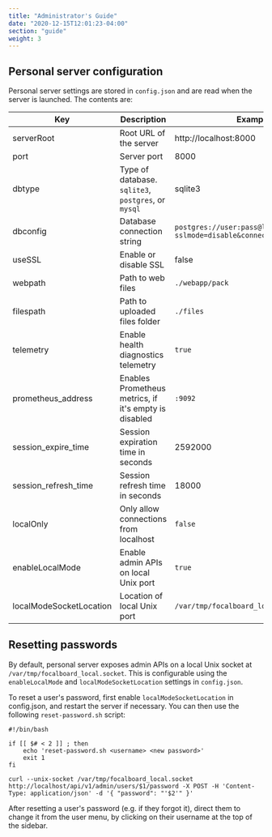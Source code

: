 ```yaml
---
title: "Administrator's Guide"
date: "2020-12-15T12:01:23-04:00"
section: "guide"
weight: 3
---
```


## Personal server configuration

Personal server settings are stored in `config.json` and are read when the server is launched. The contents are:

| Key      | Description | Example |
|----------|-------------|---------|
| serverRoot    | Root URL of the server        | http://localhost:8000
| port          | Server port                   | 8000
| dbtype        | Type of database. `sqlite3`, `postgres`, or `mysql` | sqlite3
| dbconfig      | Database connection string    | `postgres://user:pass@localhost/boards?sslmode=disable&connect_timeout=10`
| useSSL        | Enable or disable SSL         | false 
| webpath       | Path to web files             | `./webapp/pack`
| filespath     | Path to uploaded files folder | `./files`
| telemetry     | Enable health diagnostics telemetry | `true`
| prometheus_address | Enables Prometheus metrics, if it's empty is disabled | `:9092`
| session_expire_time | Session expiration time in seconds | 2592000
| session_refresh_time | Session refresh time in seconds   | 18000
| localOnly | Only allow connections from localhost        | `false`
| enableLocalMode | Enable admin APIs on local Unix port   | `true`
| localModeSocketLocation | Location of local Unix port    | `/var/tmp/focalboard_local.socket`

## Resetting passwords

By default, personal server exposes admin APIs on a local Unix socket at `/var/tmp/focalboard_local.socket`. This is configurable using the `enableLocalMode` and `localModeSocketLocation` settings in `config.json`.

To reset a user's password, first enable `localModeSocketLocation` in config.json, and restart the server if necessary. You can then use the following `reset-password.sh` script:

```
#!/bin/bash

if [[ $# < 2 ]] ; then
    echo 'reset-password.sh <username> <new password>'
    exit 1
fi

curl --unix-socket /var/tmp/focalboard_local.socket http://localhost/api/v1/admin/users/$1/password -X POST -H 'Content-Type: application/json' -d '{ "password": "'$2'" }'
```

After resetting a user's password (e.g. if they forgot it), direct them to change it from the user menu, by clicking on their username at the top of the sidebar.
